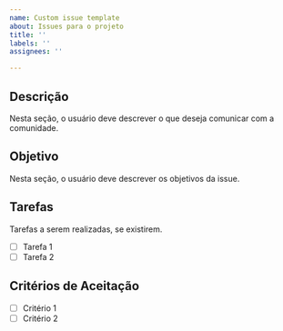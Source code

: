 ```yaml
---
name: Custom issue template
about: Issues para o projeto
title: ''
labels: ''
assignees: ''

---
```



## Descrição

Nesta seção, o usuário deve descrever o que deseja comunicar com a comunidade.

## Objetivo

Nesta seção, o usuário deve descrever os objetivos da issue.

## Tarefas

Tarefas a serem realizadas, se existirem.

- [ ] Tarefa 1
- [ ] Tarefa 2

## Critérios de Aceitação

- [ ] Critério 1
- [ ] Critério 2
